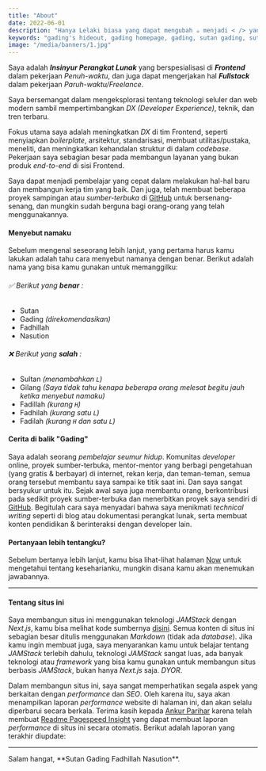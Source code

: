 ```yaml
---
title: "About"
date: 2022-06-01
description: "Hanya Lelaki biasa yang dapat mengubah ☕️ menjadi < /> yang cantik."
keywords: "gading's hideout, gading homepage, gading, sutan gading, sutan gading fadhillah nasution, sutan, sutanlab, gading.dev, gading dev, who is gading, biodata gading, tentang gading"
image: "/media/banners/1.jpg"
---
```


Saya adalah ***Insinyur Perangkat Lunak*** yang berspesialisasi di ***Frontend*** dalam pekerjaan *Penuh-waktu*, dan juga dapat mengerjakan hal ***Fullstack*** dalam pekerjaan *Paruh-waktu/Freelance*.

Saya bersemangat dalam mengeksplorasi tentang teknologi seluler dan web modern sambil mempertimbangkan *DX (Developer Experience)*, teknik, dan tren terbaru.

Fokus utama saya adalah meningkatkan *DX* di tim Frontend, seperti menyiapkan *boilerplate*, arsitektur, standarisasi, membuat utilitas/pustaka, meneliti, dan meningkatkan kehandalan struktur di dalam *codebase*. Pekerjaan saya sebagian besar pada membangun layanan yang bukan produk *end-to-end* di sisi Frontend.

Saya dapat menjadi pembelajar yang cepat dalam melakukan hal-hal baru dan membangun kerja tim yang baik. Dan juga, telah membuat beberapa proyek sampingan atau *sumber-terbuka* di [GitHub](https://github.com/gadingnst) untuk bersenang-senang, dan mungkin sudah berguna bagi orang-orang yang telah menggunakannya.

#### Menyebut namaku
Sebelum mengenal seseorang lebih lanjut, yang pertama harus kamu lakukan adalah tahu cara menyebut namanya dengan benar.
Berikut adalah nama yang bisa kamu gunakan untuk memanggilku:

###### ✅ Berikut yang ***benar*** :
- Sutan
- Gading *(direkomendasikan)*
- Fadhillah
- Nasution

###### ❌ Berikut yang ***salah*** :
- Sultan *(menambahkan `L`)*
- Gilang *(Saya tidak tahu kenapa beberapa orang melesat begitu jauh ketika menyebut namaku)*
- Fadillah *(kurang `H`)*
- Fadhilah *(kurang satu `L`)*
- Fadilah *(kurang `H` dan satu `L`)*

#### Cerita di balik "Gading"
Saya adalah seorang *pembelajar seumur hidup*. Komunitas *developer* online, proyek sumber-terbuka, mentor-mentor yang berbagi pengetahuan (yang gratis & berbayar) di internet, rekan kerja, dan teman-teman, semua orang tersebut membantu saya sampai ke titik saat ini. Dan saya sangat bersyukur untuk itu. Sejak awal saya juga membantu orang, berkontribusi pada sedikit proyek sumber-terbuka dan menerbitkan proyek saya sendiri di [GitHub](https://github.com/gadingnst?tab=repositories). Begitulah cara saya menyadari bahwa saya menikmati *technical writing* seperti di blog atau dokumentasi perangkat lunak, serta membuat konten pendidikan & berinteraksi dengan developer lain.

#### Pertanyaan lebih tentangku?
Sebelum bertanya lebih lanjut, kamu bisa lihat-lihat halaman [Now](/now) untuk mengetahui tentang keseharianku, mungkin disana kamu akan menemukan jawabannya.

---

#### Tentang situs ini
Saya membangun situs ini menggunakan teknologi *JAMStack* dengan *Next.js*, kamu bisa melihat kode sumbernya [disini](https://github.com/gadingnst/gading.dev). Semua konten di situs ini sebagian besar ditulis menggunakan *Markdown* (tidak ada *database*). Jika kamu ingin membuat juga, saya menyarankan kamu untuk belajar tentang *JAMStack* terlebih dahulu, teknologi *JAMStack* sangat luas, ada banyak teknologi atau *framework* yang bisa kamu gunakan untuk membangun situs berbasis *JAMStack*, bukan hanya *Next.js* saja. *DYOR*.

Dalam membangun situs ini, saya sangat memperhatikan segala aspek yang berkaitan dengan *performance* dan *SEO*. Oleh karena itu, saya akan menampilkan laporan *performance* website di halaman ini, dan akan selalu diperbarui secara berkala. Terima kasih kepada [Ankur Parihar](https://github.com/ankurparihar) karena telah membuat [Readme Pagespeed Insight](https://github.com/ankurparihar/readme-pagespeed-insights) yang dapat membuat laporan *performance* di situs ini secara otomatis. Berikut adalah laporan yang terakhir diupdate:

---

<div className="text-center italic">
  Salam hangat, **Sutan Gading Fadhillah Nasution**.
</div>

